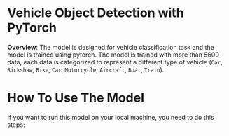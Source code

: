 # Vehicle Object Detection with PyTorch
**Overview**: The model is designed for vehicle classification task and the model is trained using pytorch. The model is trained with more than 5600 data, each data is categorized to represent a different type of vehicle (`Car`, `Rickshaw`, `Bike`, `Car`, `Motorcycle`, `Aircraft`, `Boat`, `Train`).
# 
# How To Use The Model
If you want to run this model on your local machine, you need to do this steps:
